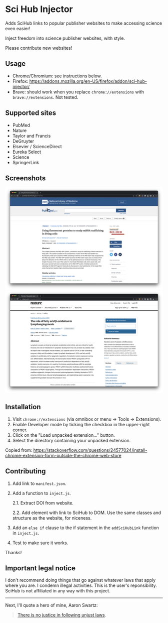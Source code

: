 # Sci Hub Injector

Adds SciHub links to popular publisher websites to make accessing science even easier!

Inject freedom into science publisher websites, with style.

Please contribute new websites!

## Usage

* Chrome/Chromium: see instructions below.
* Firefox: https://addons.mozilla.org/en-US/firefox/addon/sci-hub-injector/
* Brave: should work when you replace `chrome://extensions` with `brave://extensions`. Not tested.

## Supported sites

- PubMed
- Nature
- Taylor and Francis
- DeGruyter
- Elsevier / ScienceDirect
- Eureka Select
- Science
- SpringerLink

## Screenshots

![PubMed Screenshot](.github/pubmed.png)
![Nature Screenshot](.github/nature.png)

## Installation

1. Visit `chrome://extensions` (via omnibox or menu -> Tools -> Extensions).
2. Enable Developer mode by ticking the checkbox in the upper-right corner.
3. Click on the "Load unpacked extension..." button.
4. Select the directory containing your unpacked extension.

Copied from:
https://stackoverflow.com/questions/24577024/install-chrome-extension-form-outside-the-chrome-web-store

## Contributing

1. Add link to `manifest.json`.
2. Add a function to `inject.js`.

   2.1. Extract DOI from website.

   2.2. Add element with link to SciHub to DOM. Use the same classes and structure as the website, for niceness.

3. Add an `else if` clause to the if statement in the `addSciHubLink` function in `inject.js`.
4. Test to make sure it works.

Thanks!

## Important legal notice

I don't recommend doing things that go against whatever laws that apply where you are. I condemn illegal activities. This is the user's reponsibility. SciHub is not affiliated in any way with this project.

---

Next, I'll quote a hero of mine, Aaron Swartz:

> [There is no justice in following unjust laws](https://openaccessmanifesto.wordpress.com).
